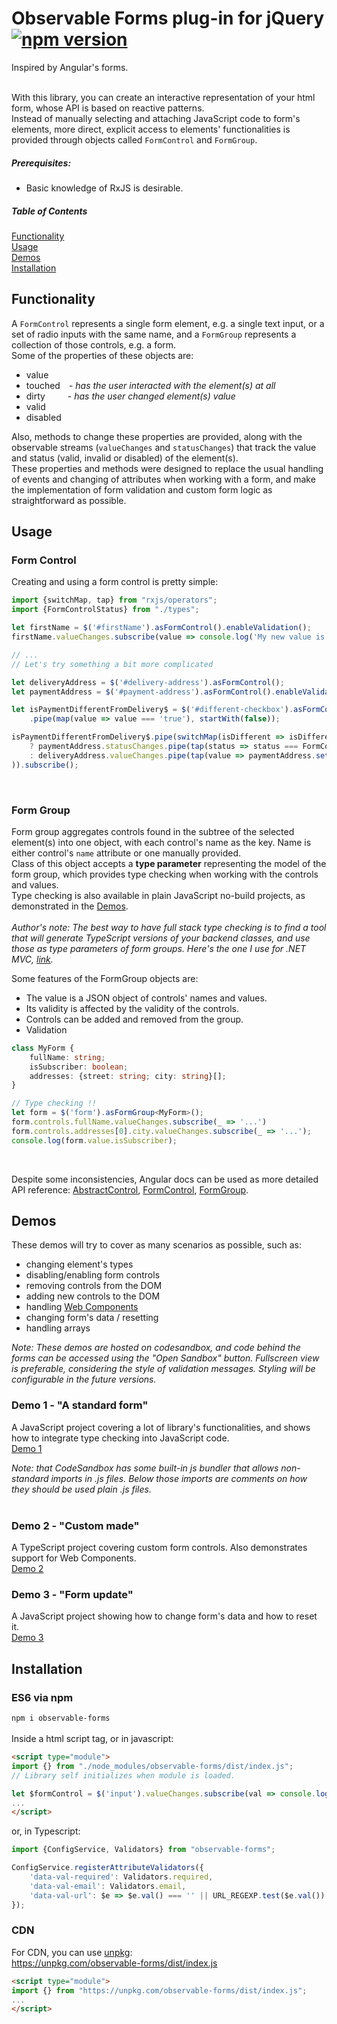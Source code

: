 # Observable Forms plug-in for jQuery [![npm version](https://badge.fury.io/js/observable-forms.svg)](http://badge.fury.io/js/observable-forms)
Inspired by Angular's forms.
<br/>
<br/>




With this library, you can create an interactive representation of your html form,
whose API is based on reactive patterns.<br/>
Instead of manually selecting and attaching JavaScript code to form's elements,
more direct, explicit access to elements' functionalities is provided through objects called `FormControl` and `FormGroup`.<br/>

##### Prerequisites:
- Basic knowledge of RxJS is desirable.<br/>

##### Table of Contents
[Functionality](#functionality)<br/>
[Usage](#usage)<br/>
[Demos](#demos)<br/>
[Installation](#installation)<br/>

<a name="functionality"/>

## Functionality
A `FormControl` represents a single form element, e.g. a single text input, or a set of radio inputs with the same name,
and a `FormGroup` represents a collection of those controls, e.g. a form.<br/>
Some of the properties of these objects are:
- value
- touched&emsp;- _has the user interacted with the element(s) at all_
- dirty&emsp;&emsp;&nbsp; - _has the user changed element(s) value_
- valid
- disabled

Also, methods to change these properties are provided, along with the observable streams (`valueChanges` and `statusChanges`)
that track the value and status (valid, invalid or disabled) of the element(s).<br/>
These properties and methods were designed to replace the usual handling of events and changing of attributes 
when working with a form, and make the implementation of form validation
and custom form logic as straightforward as possible.

<a name="usage"/>

## Usage

### Form Control
Creating and using a form control is pretty simple:

```typescript
import {switchMap, tap} from "rxjs/operators";
import {FormControlStatus} from "./types";

let firstName = $('#firstName').asFormControl().enableValidation();
firstName.valueChanges.subscribe(value => console.log('My new value is: ' + value));

// ...
// Let's try something a bit more complicated

let deliveryAddress = $('#delivery-address').asFormControl();
let paymentAddress = $('#payment-address').asFormControl().enableValidation();

let isPaymentDifferentFromDelivery$ = $('#different-checkbox').asFormControl().valueChanges
    .pipe(map(value => value === 'true'), startWith(false));

isPaymentDifferentFromDelivery$.pipe(switchMap(isDifferent => isDifferent
    ? paymentAddress.statusChanges.pipe(tap(status => status === FormControlStatus.INVALID && alert('Entered address is not valid')))
    : deliveryAddress.valueChanges.pipe(tap(value => paymentAddress.setValue(value)))
)).subscribe();
```
<br/>

### Form Group
Form group aggregates controls found in the subtree of the selected element(s) into one object,
with each control's name as the key. Name is either control's `name` attribute or one manually provided.<br/>
Class of this object accepts a **type parameter** representing the model of the form group,
which provides type checking when working with the controls and values.<br/>
Type checking is also available in plain JavaScript no-build projects, as demonstrated in the [Demos](#demos).<br/><br/>
_Author's note: The best way to have full stack type checking is to find a tool
that will generate TypeScript versions of your backend classes, and use those as type parameters of form groups.
Here's the one I use for .NET MVC, [link](https://www.nuget.org/packages/TypeScriptBuilder)._


Some features of the FormGroup objects are:
- The value is a JSON object of controls' names and values.
- Its validity is affected by the validity of the controls.
- Controls can be added and removed from the group.
- Validation

```typescript
class MyForm {
    fullName: string;
    isSubscriber: boolean;
    addresses: {street: string; city: string}[];
}

// Type checking !!
let form = $('form').asFormGroup<MyForm>();
form.controls.fullName.valueChanges.subscribe(_ => '...')
form.controls.addresses[0].city.valueChanges.subscribe(_ => '...');
console.log(form.value.isSubscriber);
```
<br/>

Despite some inconsistencies, Angular docs can be used as more detailed API reference: 
[AbstractControl](https://angular.io/api/forms/AbstractControl), [FormControl](https://angular.io/api/forms/FormControl),
[FormGroup](https://angular.io/api/forms/FormGroup).


<a name="demos"/>

## Demos
These demos will try to cover as many scenarios as possible, such as:
- changing element's types
- disabling/enabling form controls
- removing controls from the DOM
- adding new controls to the DOM
- handling [Web Components](https://developer.mozilla.org/en-US/docs/Web/Web_Components)
- changing form's data / resetting
- handling arrays

_Note: These demos are hosted on codesandbox, and code behind the forms can be accessed using the "Open Sandbox" button.
Fullscreen view is preferable, considering the style of validation messages.
Styling will be configurable in the future versions._<br/>
 
### Demo 1 - "A standard form"
A JavaScript project covering a lot of library's functionalities, and shows how to integrate type checking into JavaScript code.<br/>
[Demo 1](https://b1h75.csb.app/)

_Note: that CodeSandbox has some built-in js bundler that allows non-standard imports in .js files.
Below those imports are comments on how they should be used plain .js files._<br/>
<br/>
### Demo 2 - "Custom made"
A TypeScript project covering custom form controls. Also demonstrates support for Web Components.<br/>
[Demo 2](https://dxrdg.csb.app/)


### Demo 3 - "Form update"
A JavaScript project showing how to change form's data and how to reset it.<br/>
[Demo 3](https://rysti.csb.app/)

<a name="installation"/>

## Installation
### ES6 via npm
`npm i observable-forms` <br/><br/>
Inside a html script tag, or in javascript:
```html
<script type="module">
import {} from "./node_modules/observable-forms/dist/index.js";
// Library self initializes when module is loaded.

let $formControl = $('input').valueChanges.subscribe(val => console.log(val));
...
</script>
```

or, in Typescript:
```javascript
import {ConfigService, Validators} from "observable-forms";

ConfigService.registerAttributeValidators({
    'data-val-required': Validators.required,
    'data-val-email': Validators.email,
    'data-val-url': $e => $e.val() === '' || URL_REGEXP.test($e.val()) ? null : {url: true}
});
```
### CDN
For CDN, you can use [unpkg](https://unpkg.com/): <br/>
https://unpkg.com/observable-forms/dist/index.js

```html
<script type="module">
import {} from "https://unpkg.com/observable-forms/dist/index.js";
...
</script>
```


